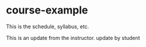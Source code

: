 # course-example

This is the schedule, syllabus, etc.

This is an update from the instructor.
update by student
